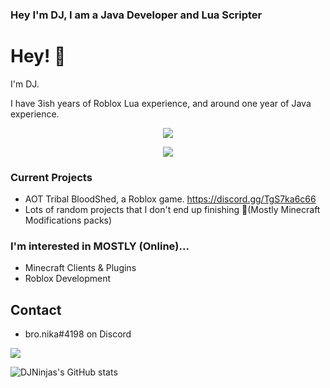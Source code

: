 ### Hey I'm DJ, I am a Java Developer and Lua Scripter

# Hey! 👋
I'm DJ.

I have 3ish years of Roblox Lua experience, and around one year of Java experience.

<p align = "center"><img src = "https://github-widgetbox.vercel.app/api/profile?username=DJNinja894&data=followers,repositories,stars,commits"></p>
<p align = "center"><img src = "https://github-widgetbox.vercel.app/api/skills?names=java,lua,html,css&includeNames=true"></p>

### Current Projects
- AOT Tribal BloodShed, a Roblox game. https://discord.gg/TgS7ka6c66
- Lots of random projects that I don't end up finishing 😤(Mostly Minecraft Modifications packs)

### I'm interested in MOSTLY (Online)...
- Minecraft Clients & Plugins
- Roblox Development

## Contact
- bro.nika#4198 on Discord

![](https://komarev.com/ghpvc/?username=DJNinja894&style=for-the-badge)


![DJNinjas's GitHub stats](https://github-readme-stats.vercel.app/api?username=DJNinja894&show_icons=true&theme=dark)
